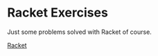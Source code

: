 Racket Exercises
================

Just some problems solved with Racket of course.

[Racket](http://racket-lang.org)